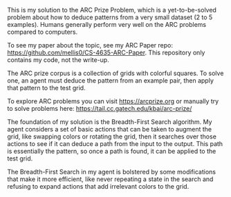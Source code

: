 This is my solution to the ARC Prize Problem, which is a yet-to-be-solved problem about how to deduce patterns from a very small dataset (2 to 5 examples). Humans generally perform very well on the ARC problems compared to computers.

To see my paper about the topic, see my ARC Paper repo: https://github.com/mellis0/CS-4635-ARC-Paper. This repository only contains my code, not the write-up.

The ARC prize corpus is a collection of grids with colorful squares. To solve one, an agent must deduce the pattern from an example pair, then apply that pattern to the test grid.

To explore ARC problems you can visit https://arcprize.org or manually try to solve problems here: https://tail.cc.gatech.edu/kbai/arc-prize/

The foundation of my solution is the Breadth-First Search algorithm. My agent considers a set of basic actions that can be taken to augment the grid, like swapping colors or rotating the grid, then it searches over those actions to see if it can deduce a path from the input to the output. This path is essentially the pattern, so once a path is found, it can be applied to the test grid.

The Breadth-First Search in my agent is bolstered by some modifications that make it more efficient, like never repeating a state in the search and refusing to expand actions that add irrelevant colors to the grid.
